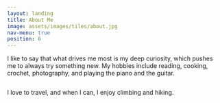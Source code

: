 ```yaml
---
layout: landing
title: About Me
image: assets/images/tiles/about.jpg
nav-menu: true
position: 6
---
```




<!-- Main -->
<div id="main">

<!-- One -->
<section id="one" class="background-accent3">
	<div class="inner">    
		<div class="box alt">
			<div class="row 80% uniform">
				<p>I like to say that what drives me most is my deep curiosity, which pushes me to always try something new.
				My hobbies include reading, cooking, crochet, photography, and playing the piano and the guitar. </p>
			</div>
			<div class="row 80% uniform">
				<!-- Images have a 9:8 ratio -->
				<div class="4u"><span class="image fit"><img src="{% link assets/images/about/about1.jpg %}" alt="" /></span></div>
				<div class="4u"><span class="image fit"><img src="{% link assets/images/about/about2.jpg %}" alt="" /></span></div>
				<div class="4u$"><span class="image fit"><img src="{% link assets/images/about/about3.jpg %}" alt="" /></span></div>
			</div>
			<div class="row 80% uniform">
				<p>I love to travel, and when I can, I enjoy climbing and hiking. </p>
			</div>
			</div>
			<div class="row 80% uniform">
				<!-- Break -->
				<div class="4u"><span class="image fit"><img src="{% link assets/images/about/about4.jpg %}" alt="" /></span></div>
				<div class="4u"><span class="image fit"><img src="{% link assets/images/about/about5.jpg %}" alt="" /></span></div>
				<div class="4u$"><span class="image fit"><img src="{% link assets/images/about/about6.jpg %}" alt="" /></span></div>
			</div>
		</div>
	</div>
</section>
